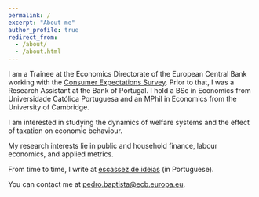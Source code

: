 ```yaml
---
permalink: /
excerpt: "About me"
author_profile: true
redirect_from: 
  - /about/
  - /about.html
---
```

<meta name="google-site-verification" content="mEXeDTss6JDwUchJWlsvEKUwPBErwc5jf_9c9DYS49M" />
<!-- <p align="center">
  <em>Philosopher's stone</em> - António Gedeão
</p>

<p align="center">
  <img src="/images/almendres.jpg" height = "200" width="400"/>
</p> -->

I am a Trainee at the Economics Directorate of the European Central Bank working with the [Consumer Expectations Survey](https://www.ecb.europa.eu/stats/ecb_surveys/consumer_exp_survey/html/index.en.html). Prior to that, I was a Research Assistant at the Bank of Portugal.
I hold a BSc in Economics from Universidade Católica Portuguesa and an MPhil in Economics from the University of Cambridge.<br /> 

I am interested in studying the dynamics of welfare systems and the effect of taxation on economic behaviour.

My research interests lie in public and household finance, labour economics, and applied metrics. <br />

From time to time, I write at [escassez de ideias](https://escassezdeideias.substack.com/) (in Portuguese). <br />

You can contact me at [pedro.baptista@ecb.europa.eu](mailto:pedro.baptista@ecb.europa.eu).
